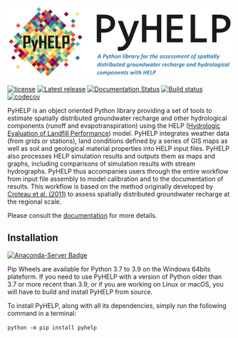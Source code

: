 ![PyHELP](./images/pyhelp_banner_v2.png)

[![license](https://img.shields.io/pypi/l/pyhelp.svg)](./LICENSE)
[![Latest release](https://img.shields.io/github/release/cgq-qgc/pyhelp.svg)](https://github.com/cgq-qgc/pyhelp/releases)
[![Documentation Status](https://readthedocs.org/projects/pyhelp/badge/?version=latest)](http://pyhelp.readthedocs.io)
[![Build status](https://ci.appveyor.com/api/projects/status/ns6s8x0hkd31ffb3/branch/master?svg=true)](https://ci.appveyor.com/project/jnsebgosselin/pyhelp-rd625/branch/master)
[![codecov](https://codecov.io/gh/cgq-qgc/pyhelp/branch/master/graph/badge.svg)](https://codecov.io/gh/cgq-qgc/pyhelp)

PyHELP is an object oriented Python library providing a set of tools to
estimate spatially distributed groundwater recharge and other hydrological
components (runoff and evapotranspiration) using the HELP
([Hydrologic Evaluation of Landfill Performance](https://www.epa.gov/land-research/hydrologic-evaluation-landfill-performance-help-model))
model.
PyHELP integrates weather data (from grids or stations), land conditions
defined by a series of GIS maps as well as soil and geological material
properties into HELP input files.
PyHELP also processes HELP simulation results and outputs them as
maps and graphs, including comparisons of simulation results with
stream hydrographs.
PyHELP thus accompanies users through the entire workflow from input file
assembly to model calibration and to the documentation of results.
This workflow is based on the method originally developed by
[Croteau et al. (2011)](https://www.tandfonline.com/doi/abs/10.4296/cwrj3504451)
to assess spatially distributed groundwater recharge at the regional scale.

Please consult the [documentation](http://pyhelp.readthedocs.io) for more
details.

## Installation
[![Anaconda-Server Badge](https://anaconda.org/cgq-qgc/pyhelp/badges/installer/pypi.svg)](https://pypi.org/project/pyhelp/)

Pip Wheels are available for Python 3.7 to 3.9 on the Windows 64bits plateform. If you need to use PyHELP with a version of Python older than 3.7 or more recent than 3.9, or if you are working on Linux or macOS, you will have to build and install PyHELP from source.

To install PyHELP, along with all its dependencies, simply run the following command in a terminal:

`python -m pip install pyhelp`
